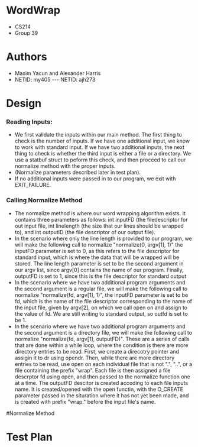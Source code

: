 # WordWrap
- CS214
- Group 39
# Authors
- Maxim Yacun and Alexander Harris
- NETID: my405 --- NETID: ajh273

# Design
### Reading Inputs: ###
- We first validate the inputs within our main method. The first thing to check is the number of inputs. If we have one additional input, we know to work with standard input. If we have two additional inputs, the next thing to check is whether the third input is either a file or a directory. We use a statbuf struct to peform this check, and then proceed to call our normalize method with the proper inputs. 
- (Normalize parameters described later in test plan). 
- If no additional inputs were passed in to our program, we exit with EXIT_FAILURE.

### Calling Normalize Method ###
- The normalize method is where our word wrapping algorithm exists. It contains three parameters as follows: int inputFD (the filedescriptor for out input file, int linelength (the size that our lines should be wrapped to), and int outputID (the file descriptor of our  output file).
- In the scenario where only the line length is provided to our program, we will make the following call to normalize "normalize(0, argv[1], 1)" the inputFD parameter is set to 0, as this refers to the file descriptor for standard input, which is where the data that will be wrapped will be stored. The line length parameter is set to be the second argument in our argv list, since argv[0] contains the name of our program. Finally, outputFD is set to 1, since this is the file descriptor for standard output
- In the scenario where we have two additional program arguments and the second argument is a regular file, we will make the following call to normalize "normalize(fd, argv[1], 1)", the inputFD parameter is set to be fd, which is the name of the file descriptor corresponding to the name of the input file, given by argv[2], on which we call open on and assign to the value of fd. We are still writing to standard output, so outfd is set to be 1.
-  In the scenario where we have two additional program arguments and the second argument is a directory file, we will make the following call to normalize "normalize(fd, argv[1], outputFD)". These are a series of calls that are done within a while loop, where the condition is there are more directory entries to be read. First, we create a direcotry pointer and assigin it to dr using opendr. Then, while there are more directory entries to be read, use open on each individual file that is not ".", "..", or a file containing the prefix "wrap". Each file is then assigned a file descrptor fd using open, and then passed to the normalize function one at a time. The outputFD descitor is created accoding to each file inputs name. It is created/opened with the open functin, with the O_CREATE parameter passed in the situration where it has not yet been made, and is created with prefix "wrap." before the input file's name.

#Normalize Method

# Test Plan

